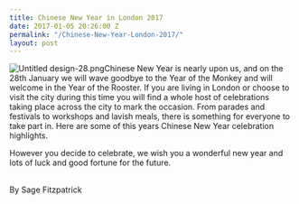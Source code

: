 ```yaml
---
title: Chinese New Year in London 2017
date: 2017-01-05 20:26:00 Z
permalink: "/Chinese-New-Year-London-2017/"
layout: post
---
```


![Untitled design-28.png](/uploads/Untitled%20design-28.png)Chinese New Year is nearly upon us, and on the 28th January we will wave goodbye to the Year of the Monkey and will welcome in the Year of the Rooster. If you are living in London or choose to visit the city during this time you will find a whole host of celebrations taking place across the city to mark the occasion. From parades and festivals to workshops and lavish meals, there is something for everyone to take part in. Here are some of this years Chinese New Year celebration highlights.

However you decide to celebrate, we wish you a wonderful new year and lots of luck and good fortune for the future.  

\
By Sage Fitzpatrick